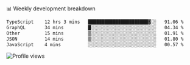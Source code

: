 
📊 Weekly development breakdown
<!--START_SECTION:waka-->

```txt
TypeScript    12 hrs 3 mins   ██████████████████████▓░░   91.06 %
GraphQL       34 mins         █░░░░░░░░░░░░░░░░░░░░░░░░   04.34 %
Other         15 mins         ▒░░░░░░░░░░░░░░░░░░░░░░░░   01.91 %
JSON          14 mins         ▒░░░░░░░░░░░░░░░░░░░░░░░░   01.80 %
JavaScript    4 mins          ░░░░░░░░░░░░░░░░░░░░░░░░░   00.57 %
```

<!--END_SECTION:waka-->

<img src="https://gpvc.arturio.dev/iqbalfasri" alt="Profile views"/>
